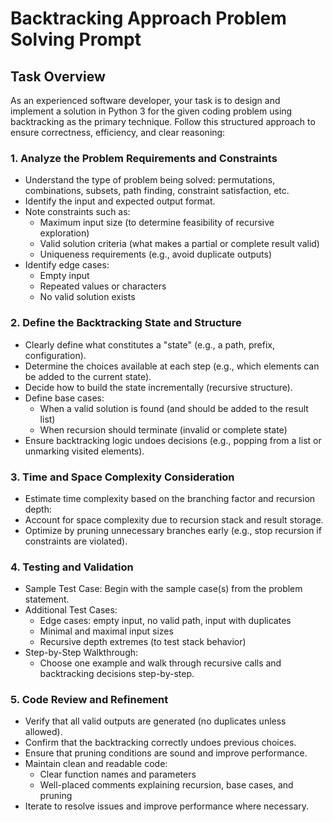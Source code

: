 # Backtracking Approach Problem Solving Prompt

## Task Overview
As an experienced software developer, your task is to design and implement a solution in Python 3 for the given coding problem using backtracking as the primary technique. Follow this structured approach to ensure correctness, efficiency, and clear reasoning:

### 1. **Analyze the Problem Requirements and Constraints**
- Understand the type of problem being solved: permutations, combinations, subsets, path finding, constraint satisfaction, etc.
- Identify the input and expected output format.
- Note constraints such as:
  - Maximum input size (to determine feasibility of recursive exploration)
  - Valid solution criteria (what makes a partial or complete result valid)
  - Uniqueness requirements (e.g., avoid duplicate outputs)
- Identify edge cases:
  - Empty input
  - Repeated values or characters
  - No valid solution exists

### 2. **Define the Backtracking State and Structure**
- Clearly define what constitutes a "state" (e.g., a path, prefix, configuration).
- Determine the choices available at each step (e.g., which elements can be added to the current state).
- Decide how to build the state incrementally (recursive structure).
- Define base cases:
  - When a valid solution is found (and should be added to the result list)
  - When recursion should terminate (invalid or complete state)
- Ensure backtracking logic undoes decisions (e.g., popping from a list or unmarking visited elements).

### 3. **Time and Space Complexity Consideration**
- Estimate time complexity based on the branching factor and recursion depth:
- Account for space complexity due to recursion stack and result storage.
- Optimize by pruning unnecessary branches early (e.g., stop recursion if constraints are violated).

### 4. **Testing and Validation**
- Sample Test Case: Begin with the sample case(s) from the problem statement.
- Additional Test Cases:
  - Edge cases: empty input, no valid path, input with duplicates
  - Minimal and maximal input sizes
  - Recursive depth extremes (to test stack behavior)
- Step-by-Step Walkthrough:
  - Choose one example and walk through recursive calls and backtracking decisions step-by-step.

### 5. **Code Review and Refinement**
- Verify that all valid outputs are generated (no duplicates unless allowed).
- Confirm that the backtracking correctly undoes previous choices.
- Ensure that pruning conditions are sound and improve performance.
- Maintain clean and readable code:
  - Clear function names and parameters
  - Well-placed comments explaining recursion, base cases, and pruning
- Iterate to resolve issues and improve performance where necessary.
